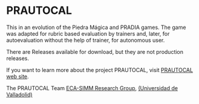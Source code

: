 # PRAUTOCAL

This in an evolution of the Piedra Mágica and PRADIA games. The game was adapted for rubric based evaluation by trainers and, later, for autoevaluation without the help of trainer, for autonomous user.

There are Releases available for download, but they are not production releases.

If you want to learn more about the project PRAUTOCAL, visit [PRAUTOCAL web site](https://eca-simm.uva.es/es/proyectos/tin2017-88858-c2-1-r/).

The PRAUTOCAL Team
[ECA-SIMM Research Group](https://eca-simm.uva.es), [(Universidad de Valladolid)](https://www.uva.es)
